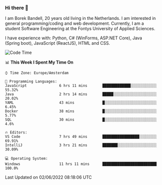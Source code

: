 ### Hi there 👋

I am Borek Bandell, 20 years old living in the Netherlands. I am interested in general programming/coding and web development. Currently, I am a student Software Engineering at the Fontys University of Applied Sciences.

I have experience with: Python, C# (WinForms, ASP.NET Core), Java (Spring boot), JavaScript (ReactJS), HTML and CSS.

<!--START_SECTION:waka-->
![Code Time](http://img.shields.io/badge/Code%20Time-165%20hrs%2011%20mins-blue)

📊 **This Week I Spent My Time On** 

```text
⌚︎ Time Zone: Europe/Amsterdam

💬 Programming Languages: 
JavaScript               6 hrs 11 mins       █████████████░░░░░░░░░░░░   55.32% 
Java                     2 hrs 14 mins       █████░░░░░░░░░░░░░░░░░░░░   20.02% 
YAML                     43 mins             █░░░░░░░░░░░░░░░░░░░░░░░░   6.45% 
Docker                   38 mins             █░░░░░░░░░░░░░░░░░░░░░░░░   5.77% 
SQL                      30 mins             █░░░░░░░░░░░░░░░░░░░░░░░░   4.6%

🔥 Editors: 
VS Code                  7 hrs 49 mins       █████████████████░░░░░░░░   69.91% 
IntelliJ                 3 hrs 21 mins       ███████░░░░░░░░░░░░░░░░░░   30.09%

💻 Operating System: 
Windows                  11 hrs 11 mins      █████████████████████████   100.0%

```


 Last Updated on 02/06/2022 08:18:06 UTC
<!--END_SECTION:waka-->

<!--**tcBorek2002/tcBorek2002** is a ✨ _special_ ✨ repository because its `README.md` (this file) appears on your GitHub profile.

Here are some ideas to get you started:

- 🔭 I’m currently working on ...
- 🌱 I’m currently learning ...
- 👯 I’m looking to collaborate on ...
- 🤔 I’m looking for help with ...
- 💬 Ask me about ...
- 📫 How to reach me: ...
- 😄 Pronouns: ...
- ⚡ Fun fact: ...
-->
